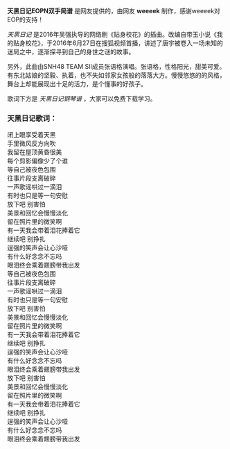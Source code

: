 

**天黑日记EOPN双手简谱** 是网友提供的，由网友 **weeeek** 制作，感谢weeeek对EOP的支持！

_天黑日记_
是2016年吴强执导的网络剧《贴身校花》的插曲。改编自带玉小说《我的贴身校花》，于2016年6月27日在搜狐视频首播，讲述了唐宇被卷入一场未知的迷局之中，逐渐探寻到自己的身世之谜的故事。

另外，此曲由SNH48 TEAM
SII成员张语格演唱。张语格，性格阳光，甜美可爱。有东北姑娘的坚毅、执着，也不失如邻家女孩般的落落大方。慢慢悠悠的的风格，舞台上却能展现出十足的活力，是个懂事的好孩子。

歌词下方是 _天黑日记钢琴谱_ ，大家可以免费下载学习。

### 天黑日记歌词：

闭上眼享受着天黑  
手里微风反方向吹  
我留在屋顶黄昏很美  
每个剪影偏像少了个谁  
等自己被夜色包围  
往事片段支离破碎  
一声歌谣哄过一滴泪  
有时也只是等一句安慰  
放下吧 别害怕  
美景和回忆会慢慢淡化  
留在照片里的微笑啊  
有一天我会带着泪花捧着它  
继续吧 别挣扎  
逞强的笑声会让心沙哑  
有什么好念念不忘吗  
眼泪终会乘着翅膀带我出发  
等自己被夜色包围  
往事片段支离破碎  
一声歌谣哄过一滴泪  
有时也只是等一句安慰  
放下吧 别害怕  
美景和回忆会慢慢淡化  
留在照片里的微笑啊  
有一天我会带着泪花捧着它  
继续吧 别挣扎  
逞强的笑声会让心沙哑  
有什么好念念不忘吗  
眼泪终会乘着翅膀带我出发  
放下吧 别害怕  
美景和回忆会慢慢淡化  
留在照片里的微笑啊  
有一天我会带着泪花捧着它  
继续吧 别挣扎  
逞强的笑声会让心沙哑  
有什么好念念不忘吗  
眼泪终会乘着翅膀带我出发

